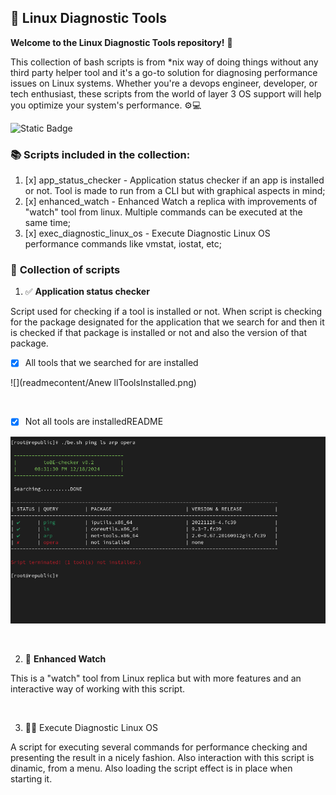 ## 🐧 Linux Diagnostic Tools

**Welcome to the Linux Diagnostic Tools repository!** 🎉

This collection of bash scripts is from *nix way of doing things without any third party helper tool and it's a go-to solution for diagnosing performance issues on Linux systems. Whether you're a devops engineer, developer, or tech enthusiast, these scripts from the world of layer 3 OS support will help you optimize your system's performance. ⚙️💻

![Static Badge](https://img.shields.io/badge/linux%20diagnostic%20tools%20-%20checking%20for%20performance%20issues%20-%20green?style=flat-square&logo=linux&logoColor=white&labelColor=orange)

### :books: Scripts included in the collection:

1. [x] app_status_checker - Application status checker if an app is installed or not. Tool is made to run from a CLI but with graphical aspects in mind;
2. [x] enhanced_watch - Enhanced Watch a replica with improvements of "watch" tool from linux. Multiple commands can be executed at the same time;
3. [x] exec_diagnostic_linux_os - Execute Diagnostic Linux OS performance commands like vmstat, iostat, etc;

### 🔖 **Collection of scripts**

1. ✅ **Application status checker**

Script used for checking if a tool is installed or not. When script is checking for the package designated for the application that we search for and then it is checked if that package is installed or not and also the version of that package.

* [x] All tools that we searched for are installed

![](readmecontent/Anew llToolsInstalled.png)

<br>

* [x] Not all tools are installedREADME

![](readmecontent/NotAllToolsInstalled.png)

<br>

2. 👀️ **Enhanced Watch**

This is a "watch" tool from Linux replica but with more features and an interactive way of working with this script.

<br>

3. 👨‍💻 Execute Diagnostic Linux OS

A script for executing several commands for performance checking and presenting the result in a nicely fashion. Also interaction with this script is dinamic, from a menu. Also loading the script effect is in place when starting it.

